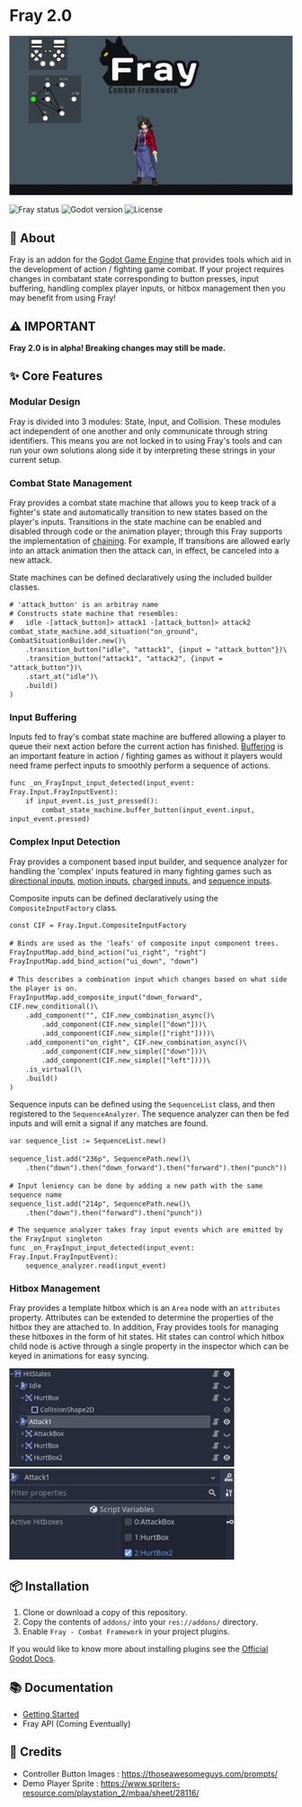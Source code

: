 # Fray 2.0

<p align="center">
	<img src="assets/fray_banner.gif" alt="Fray Logo">
</p>


![Fray status](https://img.shields.io/badge/status-alpha-red) ![Godot version](https://img.shields.io/badge/godot-v4.0-blue)  ![License](https://img.shields.io/badge/license-MIT-informational)

## 📖 About

Fray is an addon for the [Godot Game Engine](https://godotengine.org) that provides tools which aid in the development of action / fighting game combat. If your project requires changes in combatant state corresponding to button presses, input buffering, handling complex player inputs, or hitbox management then you may benefit from using Fray!

## ⚠️ IMPORTANT

**Fray 2.0 is in alpha! Breaking changes may still be made.**

## ✨ Core Features

### Modular Design

Fray is divided into 3 modules: State, Input, and Collision. These modules act independent of one another and only communicate through string identifiers. This means you are not locked in to using Fray's tools and can run your own solutions along side it by interpreting these strings in your current setup.

### Combat State Management

Fray provides a combat state machine that allows you to keep track of a fighter's state and automatically transition to new states based on the player's inputs.
Transitions in the state machine can be enabled and disabled through code or the animation player; through this Fray supports the implementation of [chaining](https://glossary.infil.net/?t=Chain). For example, If transitions are allowed early into an attack animation then the attack can, in effect, be canceled into a new attack.

State machines can be defined declaratively using the included builder classes.

```gdscript
# 'attack_button' is an arbitray name
# Constructs state machine that resembles:
# 	idle -[attack_button]> attack1 -[attack_button]> attack2
combat_state_machine.add_situation("on_ground", CombatSituationBuilder.new()\
	.transition_button("idle", "attack1", {input = "attack_button"})\
	.transition_button("attack1", "attack2", {input = "attack_button"})\
	.start_at("idle")\
	.build()
)
```

### Input Buffering

Inputs fed to fray's combat state machine are buffered allowing a player to queue their next action before the current action has finished. [Buffering](https://en.wiktionary.org/wiki/Appendix:Glossary_of_fighting_games#Buffering) is an important feature in action / fighting games as without it players would need frame perfect inputs to smoothly perform a sequence of actions.

```gdscript
func _on_FrayInput_input_detected(input_event: Fray.Input.FrayInputEvent):
	if input_event.is_just_pressed():
		combat_state_machine.buffer_button(input_event.input, input_event.pressed)
```

### Complex Input Detection

Fray provides a component based input builder, and sequence analyzer for handling the 'complex' inputs featured in many fighting games such as [directional inputs](https://mugen.fandom.com/wiki/Command_input#Directional_inputs), [motion inputs](https://mugen.fandom.com/wiki/Command_input#Motion_input), [charged inputs](https://clips.twitch.tv/FuriousObservantOrcaGrammarKing-c1wo4zhroMVZ9I7y), and [sequence inputs](https://mugen.fandom.com/wiki/Command_input#Sequence_inputs).

Composite inputs can be defined declaratively using the `CompositeInputFactory` class.

```gdscript
const CIF = Fray.Input.CompositeInputFactory

# Binds are used as the 'leafs' of composite input component trees.
FrayInputMap.add_bind_action("ui_right", "right")
FrayInputMap.add_bind_action("ui_down", "down")

# This describes a combination input which changes based on what side the player is on.
FrayInputMap.add_composite_input("down_forward", CIF.new_conditional()\
	.add_component("", CIF.new_combination_async()\
		.add_component(CIF.new_simple(["down"]))\
		.add_component(CIF.new_simple(["right"])))\
	.add_component("on_right", CIF.new_combination_async()\
		.add_component(CIF.new_simple(["down"]))\
		.add_component(CIF.new_simple(["left"])))\
	.is_virtual()\
	.build()
)
```

Sequence inputs can be defined using the `SequenceList` class, and then registered to the `SequenceAnalyzer`.
The sequence analyzer can then be fed inputs and will emit a signal if any matches are found.

```gdscript
var sequence_list := SequenceList.new()

sequence_list.add("236p", SequencePath.new()\
	.then("down").then("down_forward").then("forward").then("punch"))

# Input leniency can be done by adding a new path with the same sequence name
sequence_list.add("214p", SequencePath.new()\
	.then("down").then("forward").then("punch"))
```

```gdscript
# The sequence analyzer takes fray input events which are emitted by the FrayInput singleton
func _on_FrayInput_input_detected(input_event: Fray.Input.FrayInputEvent):
	sequence_analyzer.read(input_event)
```

### Hitbox Management

Fray provides a template hitbox which is an `Area` node with an `attributes` property. Attributes can be extended to determine the properties of the hitbox they are attached to. In addition, Fray provides tools for managing these hitboxes in the form of hit states. Hit states can control which hitbox child node is active through a single property in the inspector which can be keyed in animations for easy syncing.

<img src="assets/hitbox_tree.png" width="400" alt="Tree view of hitbox management">

<img src="assets/hit_state_inspector.png" width="400" alt="View of hit state inspector">

## 📦 Installation

1. Clone or download a copy of this repository.
2. Copy the contents of `addons/` into your `res://addons/` directory.
3. Enable `Fray - Combat Framework` in your project plugins.

If you would like to know more about installing plugins see the [Official Godot Docs](https://docs.godotengine.org/en/stable/tutorials/plugins/editor/installing_plugins.html).

## 📚 Documentation

- [Getting Started](./docs/getting_started/index.md)
- Fray API (Coming Eventually)

## 📃 Credits

- Controller Button Images : <https://thoseawesomeguys.com/prompts/>
- Demo Player Sprite : <https://www.spriters-resource.com/playstation_2/mbaa/sheet/28116/>
